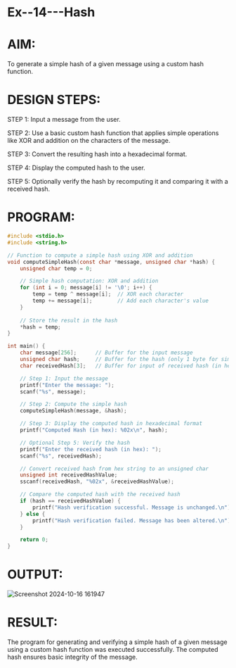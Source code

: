 # Ex--14---Hash
# AIM:
To generate a simple hash of a given message using a custom hash function.

# DESIGN STEPS:
STEP 1:
Input a message from the user.

STEP 2:
Use a basic custom hash function that applies simple operations like XOR and addition on the characters of the message.

STEP 3:
Convert the resulting hash into a hexadecimal format.

STEP 4:
Display the computed hash to the user.

STEP 5:
Optionally verify the hash by recomputing it and comparing it with a received hash.

# PROGRAM:
```C
#include <stdio.h>
#include <string.h>

// Function to compute a simple hash using XOR and addition
void computeSimpleHash(const char *message, unsigned char *hash) {
    unsigned char temp = 0;

    // Simple hash computation: XOR and addition
    for (int i = 0; message[i] != '\0'; i++) {
        temp = temp ^ message[i];  // XOR each character
        temp += message[i];        // Add each character's value
    }
    
    // Store the result in the hash
    *hash = temp;
}

int main() {
    char message[256];      // Buffer for the input message
    unsigned char hash;     // Buffer for the hash (only 1 byte for simplicity)
    char receivedHash[3];   // Buffer for input of received hash (in hex format)

    // Step 1: Input the message
    printf("Enter the message: ");
    scanf("%s", message);

    // Step 2: Compute the simple hash
    computeSimpleHash(message, &hash);

    // Step 3: Display the computed hash in hexadecimal format
    printf("Computed Hash (in hex): %02x\n", hash);

    // Optional Step 5: Verify the hash
    printf("Enter the received hash (in hex): ");
    scanf("%s", receivedHash);

    // Convert received hash from hex string to an unsigned char
    unsigned int receivedHashValue;
    sscanf(receivedHash, "%02x", &receivedHashValue);

    // Compare the computed hash with the received hash
    if (hash == receivedHashValue) {
        printf("Hash verification successful. Message is unchanged.\n");
    } else {
        printf("Hash verification failed. Message has been altered.\n");
    }

    return 0;
}

```
# OUTPUT:
![Screenshot 2024-10-16 161947](https://github.com/user-attachments/assets/6f614b24-64c2-41f1-ba92-fe2458eaaa3a)
# RESULT:
The program for generating and verifying a simple hash of a given message using a custom hash function was executed successfully. The computed hash ensures basic integrity of the message.

